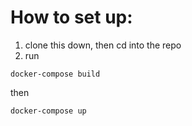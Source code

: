 # How to set up:
1. clone this down, then cd into the repo
2. run 
```
docker-compose build
```
then
```
docker-compose up
```
